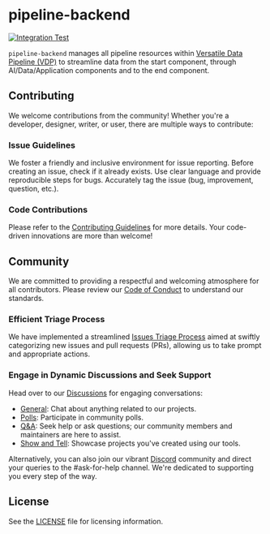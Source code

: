 # pipeline-backend

[![Integration Test](https://github.com/instill-ai/pipeline-backend/actions/workflows/integration-test.yml/badge.svg)](https://github.com/instill-ai/pipeline-backend/actions/workflows/integration-test.yml)

`pipeline-backend` manages all pipeline resources within [Versatile Data
Pipeline (VDP)](https://github.com/instill-ai/vdp) to streamline data from the
start component, through AI/Data/Application components and to the end
component.

## Contributing

We welcome contributions from the community! Whether you're a developer,
designer, writer, or user, there are multiple ways to contribute:

### Issue Guidelines

We foster a friendly and inclusive environment for issue reporting. Before
creating an issue, check if it already exists. Use clear language and provide
reproducible steps for bugs. Accurately tag the issue (bug, improvement,
question, etc.).

### Code Contributions

Please refer to the [Contributing Guidelines](./.github/CONTRIBUTING.md) for
more details. Your code-driven innovations are more than welcome!

## Community

We are committed to providing a respectful and welcoming atmosphere for all
contributors. Please review our [Code of
Conduct](https://github.com/instill-ai/.github/blob/main/.github/CODE_OF_CONDUCT.md)
to understand our standards.

### Efficient Triage Process

We have implemented a streamlined [Issues Triage Process](.github/triage.md)
aimed at swiftly categorizing new issues and pull requests (PRs), allowing us to
take prompt and appropriate actions.

### Engage in Dynamic Discussions and Seek Support

Head over to our [Discussions](https://github.com/orgs/instill-ai/discussions)
for engaging conversations:

- [General](https://github.com/orgs/instill-ai/discussions/categories/general):
  Chat about anything related to our projects.
- [Polls](https://github.com/orgs/instill-ai/discussions/categories/polls):
  Participate in community polls.
- [Q&A](https://github.com/orgs/instill-ai/discussions/categories/q-a): Seek
  help or ask questions; our community members and maintainers are here to
  assist.
- [Show and
  Tell](https://github.com/orgs/instill-ai/discussions/categories/show-and-tell):
  Showcase projects you've created using our tools.

Alternatively, you can also join our vibrant
[Discord](https://discord.gg/sevxWsqpGh) community and direct your queries to
the #ask-for-help channel. We're dedicated to supporting you every step of the
way.

## License

See the [LICENSE](./LICENSE) file for licensing information.
